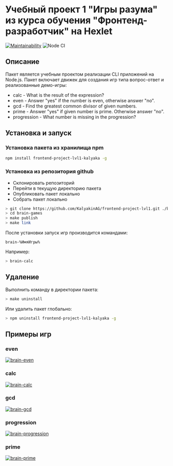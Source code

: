 # Учебный проект 1 "Игры разума" из курса обучения "Фронтенд-разработчик" на Hexlet

[![Maintainability](https://api.codeclimate.com/v1/badges/ee6031cc3d97053e9573/maintainability)](https://codeclimate.com/github/KalyakinAG/frontend-project-lvl1/maintainability)
![Node CI](https://github.com/KalyakinAG/frontend-project-lvl1/workflows/Node%20CI/badge.svg)

## Описание

Пакет является учебным проектом реализации CLI приложений на Node.js. Пакет включает движек для создания игр типа вопрос-ответ и реализованные демо-игры:

- calc - What is the result of the expression?
- even - Answer "yes" if the number is even, otherwise answer "no".
- gcd - Find the greatest common divisor of given numbers.
- prime - Answer "yes" if given number is prime. Otherwise answer "no".
- progression - What number is missing in the progression?

## Установка и запуск

### Установка пакета из хранилища npm

```bash
npm install frontend-project-lvl1-kalyaka -g
```

### Установка из репозитория github

- Склонировать репозиторий
- Перейти в текущую директорию пакета
- Опубликовать пакет локально
- Собрать пакет локально

```bash
> git clone https://github.com/KalyakinAG/frontend-project-lvl1.git ./brain-games
> cd brain-games
> make publish
> make link
```

После установки запуск игр производится командами:

```brain-%ИмяИгры%```

Например:

```bash
> brain-calc
```

## Удаление

Выполнить команду в директории пакета:

```bash
> make uninstall
```

Или удалить пакет глобально:

```bash
> npm uninstall frontend-project-lvl1-kalyaka -g
```

## Примеры игр

### even

[![brain-even](https://asciinema.org/a/352339.svg)](https://asciinema.org/a/352339)

### calc

[![brain-calc](https://asciinema.org/a/354655.svg)](https://asciinema.org/a/354655)

### gcd

[![brain-gcd](https://asciinema.org/a/354997.svg)](https://asciinema.org/a/354997)

### progression

[![brain-progression](https://asciinema.org/a/355113.svg)](https://asciinema.org/a/355113)

### prime

[![brain-prime](https://asciinema.org/a/355301.svg)](https://asciinema.org/a/355301)
